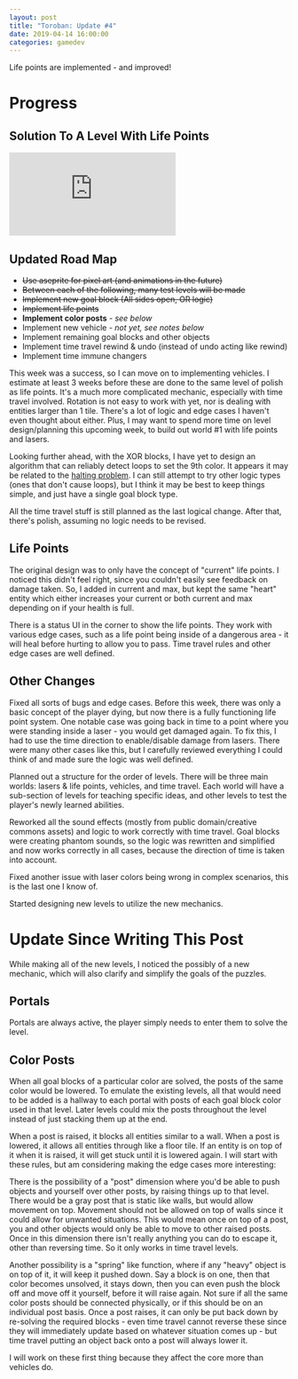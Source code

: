 ```yaml
---
layout: post
title: "Toroban: Update #4"
date: 2019-04-14 16:00:00
categories: gamedev
---
```


Life points are implemented - and improved!

# Progress

## Solution To A Level With Life Points

<iframe class="youtube-embed" src="https://www.youtube.com/embed/eT4SIGTDXqw" frameborder="0" allow="accelerometer; autoplay; encrypted-media; gyroscope; picture-in-picture" allowfullscreen></iframe>

## Updated Road Map

* ~~Use aseprite for pixel art (and animations in the future)~~
* ~~Between each of the following, many test levels will be made~~
* ~~Implement new goal block (All sides open, OR logic)~~
* ~~Implement life points~~
* **Implement color posts** *- see below*
* Implement new vehicle *- not yet, see notes below*
* Implement remaining goal blocks and other objects
* Implement time travel rewind & undo (instead of undo acting like rewind)
* Implement time immune changers

This week was a success, so I can move on to implementing vehicles. I estimate at least 3 weeks before these are done to the same level of polish as life points. It's a much more complicated mechanic, especially with time travel involved. Rotation is not easy to work with yet, nor is dealing with entities larger than 1 tile. There's a lot of logic and edge cases I haven't even thought about either. Plus, I may want to spend more time on level design/planning this upcoming week, to build out world #1 with life points and lasers.

Looking further ahead, with the XOR blocks, I have yet to design an algorithm that can reliably detect loops to set the 9th color. It appears it may be related to the [halting problem](https://en.wikipedia.org/wiki/Halting_problem). I can still attempt to try other logic types (ones that don't cause loops), but I think it may be best to keep things simple, and just have a single goal block type.

All the time travel stuff is still planned as the last logical change. After that, there's polish, assuming no logic needs to be revised.

## Life Points

The original design was to only have the concept of "current" life points. I noticed this didn't feel right, since you couldn't easily see feedback on damage taken. So, I added in current and max, but kept the same "heart" entity which either increases your current or both current and max depending on if your health is full.

There is a status UI in the corner to show the life points. They work with various edge cases, such as a life point being inside of a dangerous area - it will heal before hurting to allow you to pass. Time travel rules and other edge cases are well defined.

## Other Changes

Fixed all sorts of bugs and edge cases. Before this week, there was only a basic concept of the player dying, but now there is a fully functioning life point system. One notable case was going back in time to a point where you were standing inside a laser - you would get damaged again. To fix this, I had to use the time direction to enable/disable damage from lasers. There were many other cases like this, but I carefully reviewed everything I could think of and made sure the logic was well defined.

Planned out a structure for the order of levels. There will be three main worlds: lasers & life points, vehicles, and time travel. Each world will have a sub-section of levels for teaching specific ideas, and other levels to test the player's newly learned abilities.

Reworked all the sound effects (mostly from public domain/creative commons assets) and logic to work correctly with time travel. Goal blocks were creating phantom sounds, so the logic was rewritten and simplified and now works correctly in all cases, because the direction of time is taken into account.

Fixed another issue with laser colors being wrong in complex scenarios, this is the last one I know of.

Started designing new levels to utilize the new mechanics.

# Update Since Writing This Post

While making all of the new levels, I noticed the possibly of a new mechanic, which will also clarify and simplify the goals of the puzzles.

## Portals

Portals are always active, the player simply needs to enter them to solve the level.

## Color Posts

When all goal blocks of a particular color are solved, the posts of the same color would be lowered. To emulate the existing levels, all that would need to be added is a hallway to each portal with posts of each goal block color used in that level. Later levels could mix the posts throughout the level instead of just stacking them up at the end.

When a post is raised, it blocks all entities similar to a wall. When a post is lowered, it allows all entities through like a floor tile. If an entity is on top of it when it is raised, it will get stuck until it is lowered again. I will start with these rules, but am considering making the edge cases more interesting:

There is the possibility of a "post" dimension where you'd be able to push objects and yourself over other posts, by raising things up to that level. There would be a gray post that is static like walls, but would allow movement on top. Movement should not be allowed on top of walls since it could allow for unwanted situations. This would mean once on top of a post, you and other objects would only be able to move to other raised posts. Once in this dimension there isn't really anything you can do to escape it, other than reversing time. So it only works in time travel levels.

Another possibility is a "spring" like function, where if any "heavy" object is on top of it, it will keep it pushed down. Say a block is on one, then that color becomes unsolved, it stays down, then you can even push the block off and move off it yourself, before it will raise again. Not sure if all the same color posts should be connected physically, or if this should be on an individual post basis. Once a post raises, it can only be put back down by re-solving the required blocks - even time travel cannot reverse these since they will immediately update based on whatever situation comes up - but time travel putting an object back onto a post will always lower it.

I will work on these first thing because they affect the core more than vehicles do.